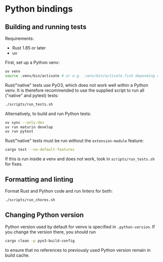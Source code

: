 # Python bindings

## Building and running tests

Requirements:

- Rust 1.85 or later
- uv

First, set up a Python venv:

```bash
uv venv
source .venv/bin/activate # or e.g. .venv/bin/activate.fish depending on your shell
```

Rust/"native" tests use PyO3, which does not work well within a Python venv.
It is therefore recommended to use the supplied script to run all ("native"
and pytest) tests:

```sh
./scripts/run_tests.sh
```

Alternatively, to build and run Python tests:

```sh
uv sync --only-dev
uv run maturin develop
uv run pytest
```

Rust/"native" tests must be run without the `extension-module` feature:

```sh
cargo test --no-default-features
```

If this is run inside a venv and does not work, look in `scripts/run_tests.sh` for fixes.


## Formatting and linting

Format Rust and Python code and run linters for both:

```sh
./scripts/run_chores.sh
```

## Changing Python version

Python version used by default for venvs is specified in `.python-version`.
If you change the version there, you should run
```sh
cargo clean -p pyo3-build-config
```
to ensure that no references to previously used Python version remain in build cache.

